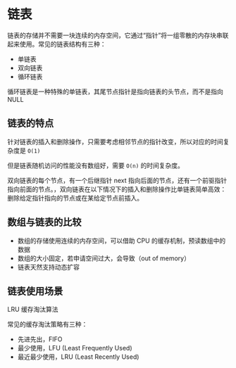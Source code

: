 # 链表

链表的存储并不需要一块连续的内存空间，它通过“指针”将一组零散的内存块串联起来使用。常见的链表结构有三种：

- 单链表
- 双向链表
- 循环链表

循环链表是一种特殊的单链表，其尾节点指针是指向链表的头节点，而不是指向 NULL

## 链表的特点

针对链表的插入和删除操作，只需要考虑相邻节点的指针改变，所以对应的时间复杂度是 `O(1)`

但是链表随机访问的性能没有数组好，需要 `O(n)` 的时间复杂度。

双向链表的每个节点，有一个后继指针 next 指向后面的节点，还有一个前驱指针指向前面的节点。，双向链表在以下情况下的插入和删除操作比单链表简单高效：删除给定指针指向的节点或在某给定节点前插入。

## 数组与链表的比较

- 数组的存储使用连续的内存空间，可以借助 CPU 的缓存机制，预读数组中的数据
- 数组的大小固定，若申请空间过大，会导致（out of memory）
- 链表天然支持动态扩容

## 链表使用场景

LRU 缓存淘汰算法

常见的缓存淘汰策略有三种：

- 先进先出，FIFO
- 最少使用，LFU (Least Frequently Used)
- 最近最少使用，LRU (Least Recently Used)
